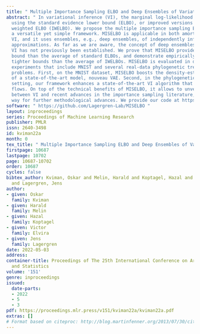 ```yaml
---
title: " Multiple Importance Sampling ELBO and Deep Ensembles of Variational Approximations "
abstract: " In variational inference (VI), the marginal log-likelihood is estimated
  using the standard evidence lower bound (ELBO), or improved versions as the importance
  weighted ELBO (IWELBO). We propose the multiple importance sampling ELBO (MISELBO),
  a versatile yet simple framework. MISELBO is applicable in both amortized and classical
  VI, and it uses ensembles, e.g., deep ensembles, of independently inferred variational
  approximations. As far as we are aware, the concept of deep ensembles in amortized
  VI has not previously been established. We prove that MISELBO provides a tighter
  bound than the average of standard ELBOs, and demonstrate empirically that it gives
  tighter bounds than the average of IWELBOs. MISELBO is evaluated in density-estimation
  experiments that include MNIST and several real-data phylogenetic tree inference
  problems. First, on the MNIST dataset, MISELBO boosts the density-estimation performances
  of a state-of-the-art model, nouveau VAE. Second, in the phylogenetic tree inference
  setting, our framework enhances a state-of-the-art VI algorithm that uses normalizing
  flows. On top of the technical benefits of MISELBO, it allows to unveil connections
  between VI and recent advances in the importance sampling literature, paving the
  way for further methodological advances. We provide our code at https://github.com/Lagergren-Lab/MISELBO. "
software: " https://github.com/Lagergren-Lab/MISELBO "
layout: inproceedings
series: Proceedings of Machine Learning Research
publisher: PMLR
issn: 2640-3498
id: kviman22a
month: 0
tex_title: " Multiple Importance Sampling ELBO and Deep Ensembles of Variational Approximations "
firstpage: 10687
lastpage: 10702
page: 10687-10702
order: 10687
cycles: false
bibtex_author: Kviman, Oskar and Melin, Harald and Koptagel, Hazal and Elvira, Victor
  and Lagergren, Jens
author:
- given: Oskar
  family: Kviman
- given: Harald
  family: Melin
- given: Hazal
  family: Koptagel
- given: Victor
  family: Elvira
- given: Jens
  family: Lagergren
date: 2022-05-03
address:
container-title: Proceedings of The 25th International Conference on Artificial Intelligence
  and Statistics
volume: '151'
genre: inproceedings
issued:
  date-parts:
  - 2022
  - 5
  - 3
pdf: https://proceedings.mlr.press/v151/kviman22a/kviman22a.pdf
extras: []
# Format based on citeproc: http://blog.martinfenner.org/2013/07/30/citeproc-yaml-for-bibliographies/
---
```

